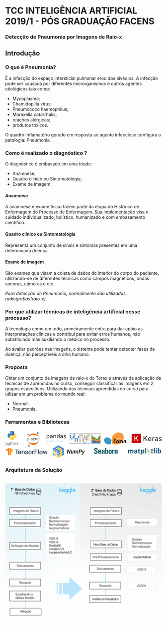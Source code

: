 # TCC INTELIGÊNCIA ARTIFICIAL 2019/1 - PÓS GRADUAÇÃO FACENS

<h3>Detecção de Pneumonia por Imagens de Raio-x</h3>

<h2> Introdução </h2>

<h3> O que é Pneumonia? </h3>

<p> É a infecção do espaço intersticial pulmonar e/ou dos alvéolos. A infecção pode ser causada por diferentes microrganismos e outros agentes etiológicos tais como: </p>

<ul>
    <li>Mycoplasma;</li>
    <li>Chamidoplila vírus;</li>
    <li>Pneumococo haemophilus;</li>
    <li>Moraxella catarrhalis;</li>
    <li>reações alérgicas;</li>
    <li>produtos tóxicos.</li>
</ul>
<p> O quadro inflamatório gerado em resposta ao agente infeccioso configura a patologia: Pneumonia. </p>

<h3> Como é realizado o diagnóstico ?</h3>

<p>O diagnóstico é embasado em uma tríade:</p>    
<ul>
    <li>Anamnese;</li>
    <li>Quadro clínico ou Sintomatologia; </li>
    <li>Exame de imagem.</li>
</ul>
    
<h4><b>Anamnese</b></h4>
<p>A anamnese e exame físico fazem parte da etapa do Histórico de Enfermagem do Processo de Enfermagem. Sua implementação visa o cuidado individualizado, holístico, humanizado e com embasamento científico.</p>

<h4><b>Quadro clínico ou Sintomatologia </b></h4>
<p> Representa um conjunto de sinais e sintomas presentes em uma determinada doença.</p>
    
<h4><b>Exame de imagem</b></h4>
<p> São exames que visam a coleta de dados do interior do  corpo do paciente, utilizando-se de diferentes técnicas como campos magnéticos, ondas sonoras, câmeras e etc.
<p><i>Para detecção de Pneumonia, normalmente são utilizadas radiografias(raio-x).</i></p> 

<h3> Por que utilizar técnicas de inteligência artificial nesse processo?</h3>
<p> A tecnologia como um todo, primeiramente entra para dar apóio as interpretações clínicas e contribui para evitar erros humanos, não substituindo mas auxiliando o médico no processo. </p>
<p> Ao avaliar padrões nas imagens, o sistema pode tentar detectar fases da doença, não perceptíveis a olho humano.</p> 

<h3>Proposta</h3>

<p> Obter um conjunto de imagens de raio-x do Torax e através da aplicação de tecnicas de aprendidas no curso, conseguir classificar as imagens em 2 grupos específicos. Utilizando das técnicas aprendidas no curso para utlizar em um problema do mundo real:</p>

<ul>
    <li>Normal;   </li>
    <li>Pneumonia. </li>
</ul>  

<h3>Ferramentas e Bibliotecas </h3>
<div> 
<img src="images/ferramentasbibliotecas.png">
</div>

<h3>Arquitetura da Solução</h3>
<br>
<div> 
<img src="images/arquiteturasolucao.png">
</div>
